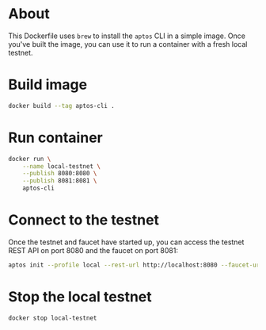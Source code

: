 # About

This Dockerfile uses `brew` to install the `aptos` CLI in a simple image.
Once you've built the image, you can use it to run a container with a fresh local testnet.

# Build image

```bash
docker build --tag aptos-cli .
```

# Run container

```bash
docker run \
    --name local-testnet \
    --publish 8080:8080 \
    --publish 8081:8081 \
    aptos-cli
```

# Connect to the testnet

Once the testnet and faucet have started up, you can access the testnet REST API on port 8080 and the faucet on port 8081:

```bash
aptos init --profile local --rest-url http://localhost:8080 --faucet-url http://localhost:8081
```

# Stop the local testnet

```bash
docker stop local-testnet
```
